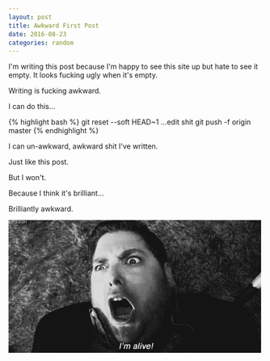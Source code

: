 ```yaml
---
layout: post
title: Awkward First Post
date: 2016-08-23
categories: random
---
```

I'm writing this post because I'm happy to see this site up but hate to
see it empty. It looks fucking ugly when it's empty.

Writing is fucking awkward.

I can do this...

{% highlight bash %}
git reset --soft HEAD~1
...edit shit
git push -f origin master
{% endhighlight %}

I can un-awkward, awkward shit I've written.

Just like this post.

But I won't.

Because I think it's brilliant...

Brilliantly awkward.

![im alive](/public/im_alive.gif)
